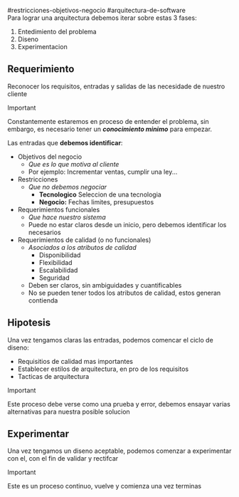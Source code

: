 #restricciones-objetivos-negocio #arquitectura-de-software
\
Para lograr una arquitectura debemos iterar sobre estas 3 fases:

1. Entedimiento del problema
2. Diseno
3. Experimentacion

## Requerimiento

Reconocer los requisitos, entradas y salidas de las necesidade de nuestro cliente

>[!IMPORTANT]
> Constantemente estaremos en proceso de entender el problema, sin embargo, es necesario tener un ***conocimiento minimo*** para empezar.

Las entradas que **debemos identificar**:

- Objetivos del negocio
	- *Que es lo que motiva al cliente*
	- Por ejemplo: Incrementar ventas, cumplir una ley...
- Restricciones
	- *Que no debemos negociar*
		- **Tecnologico**  Seleccion de una tecnologia
		- **Negocio:** Fechas limites, presupuestos
- Requerimientos funcionales
	- *Que hace nuestro sistema*
	- Puede no estar claros desde un inicio, pero debemos identificar los necesarios 
- Requerimientos de calidad (o no funcionales)
	- *Asociados a los atributos de calidad*
		- Disponibilidad
		- Flexibilidad
		- Escalabilidad
		- Seguridad
	- Deben ser claros, sin ambiguidades y cuantificables
	- No se pueden tener todos los atributos de calidad, estos generan contienda

## Hipotesis

Una vez tengamos claras las entradas, podemos comencar el ciclo de diseno:
- Requisitios de calidad mas importantes
- Establecer estilos de arquitectura, en pro de los requisitos
- Tacticas de arquitectura

>[!IMPORTANT]
>Este proceso debe verse como una prueba y error, debemos ensayar varias alternativas para nuestra posible solucion

## Experimentar

Una vez tengamos un diseno aceptable, podemos comenzar a experimentar con el, con el fin de validar y rectifcar


>[!IMPORTANT]
>Este es un proceso continuo, vuelve y comienza una vez terminas

